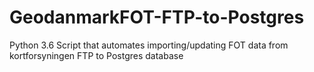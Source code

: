 # GeodanmarkFOT-FTP-to-Postgres
Python 3.6 Script that automates importing/updating FOT data from kortforsyningen FTP to Postgres database
